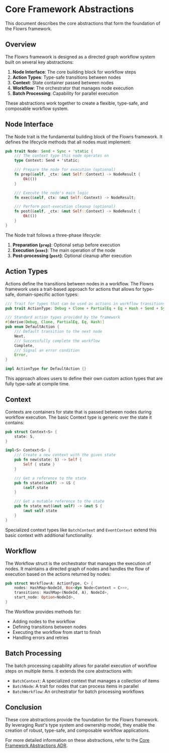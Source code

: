 # Core Framework Abstractions

This document describes the core abstractions that form the foundation of the Flowrs framework.

## Overview

The Flowrs framework is designed as a directed graph workflow system built on several key abstractions:

1. **Node Interface**: The core building block for workflow steps
2. **Action Types**: Type-safe transitions between nodes
3. **Context**: State container passed between nodes
4. **Workflow**: The orchestrator that manages node execution
5. **Batch Processing**: Capability for parallel execution

These abstractions work together to create a flexible, type-safe, and composable workflow system.

## Node Interface

The Node trait is the fundamental building block of the Flowrs framework. It defines the lifecycle methods that all nodes must implement:

```rust
pub trait Node: Send + Sync + 'static {
    /// The context type this node operates on
    type Context: Send + 'static;

    /// Prepare the node for execution (optional)
    fn prep(&self, _ctx: &mut Self::Context) -> NodeResult {
        Ok(())
    }

    /// Execute the node's main logic
    fn exec(&self, ctx: &mut Self::Context) -> NodeResult;

    /// Perform post-execution cleanup (optional)
    fn post(&self, _ctx: &mut Self::Context) -> NodeResult {
        Ok(())
    }
}
```

The Node trait follows a three-phase lifecycle:

1. **Preparation (`prep`)**: Optional setup before execution
2. **Execution (`exec`)**: The main operation of the node
3. **Post-processing (`post`)**: Optional cleanup after execution

## Action Types

Actions define the transitions between nodes in a workflow. The Flowrs framework uses a trait-based approach for actions that allows for type-safe, domain-specific action types:

```rust
/// Trait for types that can be used as actions in workflow transitions
pub trait ActionType: Debug + Clone + PartialEq + Eq + Hash + Send + Sync + 'static {}

/// Standard action types provided by the framework
#[derive(Debug, Clone, PartialEq, Eq, Hash)]
pub enum DefaultAction {
    /// Default transition to the next node
    Next,
    /// Successfully complete the workflow
    Complete,
    /// Signal an error condition
    Error,
}

impl ActionType for DefaultAction {}
```

This approach allows users to define their own custom action types that are fully type-safe at compile time.

## Context

Contexts are containers for state that is passed between nodes during workflow execution. The basic Context type is generic over the state it contains:

```rust
pub struct Context<S> {
    state: S,
}

impl<S> Context<S> {
    /// Create a new context with the given state
    pub fn new(state: S) -> Self {
        Self { state }
    }

    /// Get a reference to the state
    pub fn state(&self) -> &S {
        &self.state
    }

    /// Get a mutable reference to the state
    pub fn state_mut(&mut self) -> &mut S {
        &mut self.state
    }
}
```

Specialized context types like `BatchContext` and `EventContext` extend this basic context with additional functionality.

## Workflow

The Workflow struct is the orchestrator that manages the execution of nodes. It maintains a directed graph of nodes and handles the flow of execution based on the actions returned by nodes:

```rust
pub struct Workflow<A: ActionType, C> {
    nodes: HashMap<NodeId, Box<dyn Node<Context = C>>>,
    transitions: HashMap<(NodeId, A), NodeId>,
    start_node: Option<NodeId>,
}
```

The Workflow provides methods for:

- Adding nodes to the workflow
- Defining transitions between nodes
- Executing the workflow from start to finish
- Handling errors and retries

## Batch Processing

The batch processing capability allows for parallel execution of workflow steps on multiple items. It extends the core abstractions with:

- `BatchContext`: A specialized context that manages a collection of items
- `BatchNode`: A trait for nodes that can process items in parallel
- `BatchWorkflow`: An orchestrator for batch processing workflows

## Conclusion

These core abstractions provide the foundation for the Flowrs framework. By leveraging Rust's type system and ownership model, they enable the creation of robust, type-safe, and composable workflow applications.

For more detailed information on these abstractions, refer to the [Core Framework Abstractions ADR](../adrs/0003-core-framework-abstractions.md).
